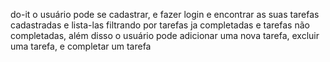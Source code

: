 do-it
o usuário pode se cadastrar, e fazer login e encontrar as suas tarefas cadastradas e lista-las filtrando por tarefas ja completadas e tarefas não completadas, além disso o usuário pode adicionar uma nova tarefa, excluir uma tarefa, e completar um tarefa
